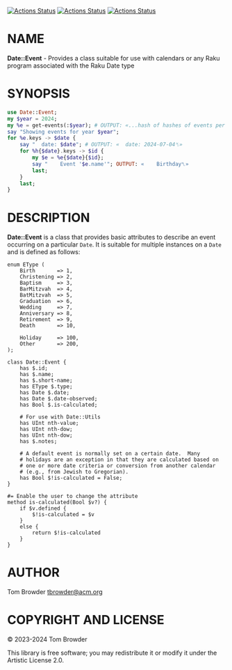 [![Actions Status](https://github.com/tbrowder/Date-Event/actions/workflows/linux.yml/badge.svg)](https://github.com/tbrowder/Date-Event/actions) [![Actions Status](https://github.com/tbrowder/Date-Event/actions/workflows/macos.yml/badge.svg)](https://github.com/tbrowder/Date-Event/actions) [![Actions Status](https://github.com/tbrowder/Date-Event/actions/workflows/windows.yml/badge.svg)](https://github.com/tbrowder/Date-Event/actions)

NAME
====

**Date::Event** - Provides a class suitable for use with calendars or any Raku program associated with the Raku Date type

SYNOPSIS
========

```raku
use Date::Event;
my $year = 2024;
my %e = get-events(:$year); # OUTPUT: «...hash of hashes of events per Date␤»
say "Showing events for year $year";
for %e.keys -> $date {
    say "  date: $date"; # OUTPUT: «  date: 2024-07-04␤»
    for %h{$date}.keys -> $id {
        my $e = %e{$date}{$id};
        say "    Event '$e.name'"; OUTPUT: «    Birthday␤»
        last;
    }
    last;
}
```

DESCRIPTION
===========

**Date::Event** is a class that provides basic attributes to describe an event occurring on a particular `Date`. It is suitable for multiple instances on a `Date` and is defined as follows:

    enum EType (
        Birth       => 1,
        Christening => 2,
        Baptism     => 3,
        BarMitzvah  => 4,
        BatMitzvah  => 5,
        Graduation  => 6,
        Wedding     => 7,
        Anniversary => 8,
        Retirement  => 9,
        Death       => 10,

        Holiday     => 100,
        Other       => 200,
    );

    class Date::Event {
        has $.id;
        has $.name;
        has $.short-name;
        has EType $.type;
        has Date $.date;
        has Date $.date-observed;
        has Bool $.is-calculated;

        # For use with Date::Utils
        has UInt nth-value;
        has UInt nth-dow;
        has UInt nth-dow;
        has $.notes;

        # A default event is normally set on a certain date.  Many
        # holidays are an exception in that they are calculated based on
        # one or more date criteria or conversion from another calendar
        # (e.g., from Jewish to Gregorian).
        has Bool $!is-calculated = False;
    }

    #= Enable the user to change the attribute
    method is-calculated(Bool $v?) {
        if $v.defined {
            $!is-calculated = $v
        }
        else {
            return $!is-calculated
        }
    }

AUTHOR
======

Tom Browder <tbrowder@acm.org>

COPYRIGHT AND LICENSE
=====================

© 2023-2024 Tom Browder

This library is free software; you may redistribute it or modify it under the Artistic License 2.0.

